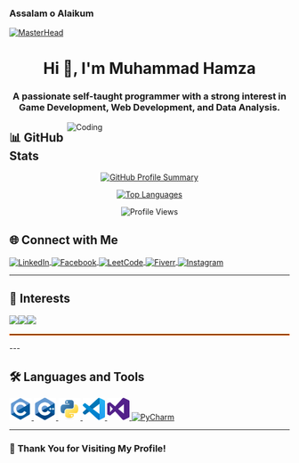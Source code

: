 ### Assalam o Alaikum  

[![MasterHead](https://mir-s3-cdn-cf.behance.net/project_modules/fs/54b6c068097599.5b50bca476b9b.gif)](https://hamzza07x.io)

<h1 align="center">Hi 👋, I'm Muhammad Hamza</h1>
<h3 align="center">A passionate self-taught programmer with a strong interest in Game Development, Web Development, and Data Analysis.</h3>

<img align="right" alt="Coding" width="400" src="https://camo.githubusercontent.com/4d9f5ecceb711eec6e2018f38a5677dc657c9738d4a65ba3b928c41c0a45b439/68747470733a2f2f6d69726f2e6d656469756d2e636f6d2f6d61782f313336302f302a37513379765349765f7430696f4a2d5a2e676966">


## 📊 GitHub Stats  

<p align="center">
  <!-- GitHub Profile Summary Card -->
  <a href="https://github.com/hamzza07x">
    <img src="https://github-profile-summary-cards.vercel.app/api/cards/profile-details?username=hamzza07x&theme=radical" alt="GitHub Profile Summary"/>
  </a>
</p>

<p align="center">
  <!-- Most Used Languages -->
  <a href="https://github.com/hamzza07x">
    <img src="https://github-readme-stats.vercel.app/api/top-langs/?username=hamzza07x&layout=compact&theme=radical" alt="Top Languages"/>
  </a>
</p>

<p align="center">
  <!-- Profile Views Counter -->
  <img src="https://komarev.com/ghpvc/?username=hamzza07x&label=Profile%20Views&color=0e75b6&style=flat" alt="Profile Views"/>
</p>


## 🌐 Connect with Me  
<p align="left">
  <a href="https://www.linkedin.com/in/muhammad-hamza-b254a0292" target="_blank">
    <img align="center" src="https://raw.githubusercontent.com/rahuldkjain/github-profile-readme-generator/master/src/images/icons/Social/linked-in-alt.svg" alt="LinkedIn" height="30" width="40" />
  </a>
  <a href="https://www.facebook.com/hafmtmzi?mibextid=zbwkwl" target="_blank">
    <img align="center" src="https://raw.githubusercontent.com/rahuldkjain/github-profile-readme-generator/master/src/images/icons/Social/facebook.svg" alt="Facebook" height="30" width="40" />
  </a>
  <a href="https://www.leetcode.com/hamzza07x" target="_blank">
    <img align="center" src="https://raw.githubusercontent.com/rahuldkjain/github-profile-readme-generator/master/src/images/icons/Social/leet-code.svg" alt="LeetCode" height="30" width="40" />
  </a>
<a href="https://www.fiverr.com/ham_zza" target="_blank">
  <img align="center" src="https://freelogopng.com/images/all_img/1656738037fiverr-icon-png.png" alt="Fiverr" height="30" width="40" />
</a>
  <a href="https://www.instagram.com/9h0st41" target="_blank">
    <img align="center" src="https://upload.wikimedia.org/wikipedia/commons/9/95/Instagram_logo_2022.svg" alt="Instagram" height="30" width="40" />
  </a>
</p>

---

## 🚀 Interests
<p align="left">
  <img src="https://img.shields.io/badge/Game%20Development-%2300599C.svg?style=for-the-badge&logo=unrealengine&logoColor=white"/>
  <img align="left" src="https://img.shields.io/badge/Web%20Development-%23E34F26.svg?style=for-the-badge&logo=html5&logoColor=white"/>
  <img align="left" src="https://img.shields.io/badge/Data%20Analysis-%2312100E.svg?style=for-the-badge&logo=python&logoColor=white"/>
</p>

<hr style="border: 1px solid #ff6600;">
---

## 🛠️ Languages and Tools
<p align="left"> 
  <a href="https://www.cprogramming.com/" target="_blank">
    <img src="https://raw.githubusercontent.com/devicons/devicon/master/icons/c/c-original.svg" alt="C" width="40" height="40"/> 
  </a>
  <a href="https://www.w3schools.com/cpp/" target="_blank">
    <img src="https://raw.githubusercontent.com/devicons/devicon/master/icons/cplusplus/cplusplus-original.svg" alt="C++" width="40" height="40"/> 
  </a>
  <a href="https://www.python.org" target="_blank">
    <img src="https://raw.githubusercontent.com/devicons/devicon/master/icons/python/python-original.svg" alt="Python" width="40" height="40"/> 
  </a> 
  <a href="https://code.visualstudio.com/" target="_blank">
    <img src="https://raw.githubusercontent.com/devicons/devicon/master/icons/vscode/vscode-original.svg" alt="VS Code" width="40" height="40"/> 
  </a> 
  <a href="https://visualstudio.microsoft.com/" target="_blank">
    <img src="https://raw.githubusercontent.com/devicons/devicon/master/icons/visualstudio/visualstudio-plain.svg" alt="Visual Studio" width="40" height="40"/> 
  </a> 
  <a href="https://www.jetbrains.com/pycharm/" target="_blank">
    <img src="https://resources.jetbrains.com/storage/products/pycharm/img/meta/pycharm_logo_300x300.png" alt="PyCharm" width="40" height="40"/> 
  </a> 
</p>

---

### 🎯 **Thank You for Visiting My Profile!**
